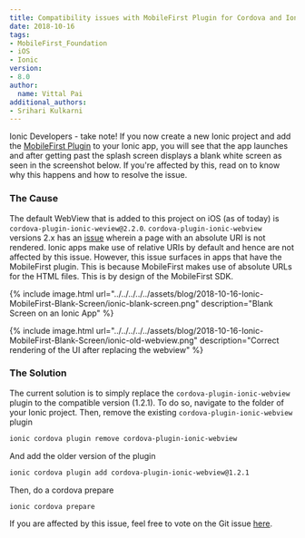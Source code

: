 ```yaml
---
title: Compatibility issues with MobileFirst Plugin for Cordova and Ionic Webview 2.x
date: 2018-10-16
tags:
- MobileFirst_Foundation
- iOS
- Ionic
version:
- 8.0
author:
  name: Vittal Pai
additional_authors:
- Srihari Kulkarni
---
```


Ionic Developers - take note! If you now create a new Ionic project and add the [MobileFirst Plugin](https://www.npmjs.com/package/cordova-plugin-mfp) to your Ionic app, you will see that the app launches and after getting past the splash screen displays a blank white screen as seen in the screenshot below. If you're affected by this, read on to know why this happens and how to resolve the issue. 


### The Cause 
The default WebView that is added to this project on iOS (as of today) is `cordova-plugin-ionic-weview@2.2.0`. `cordova-plugin-ionic-webview` versions 2.x has an [issue](https://github.com/ionic-team/cordova-plugin-ionic-webview/issues/195) wherein a page with an absolute URI is not rendered. Ionic apps make use of relative URIs by default and hence are not affected by this issue. However, this issue surfaces in apps that have the MobileFirst plugin. This is because MobileFirst makes use of absolute URLs for the HTML files. This is by design of the MobileFirst SDK. 

{% include image.html url="../../../../../assets/blog/2018-10-16-Ionic-MobileFirst-Blank-Screen/ionic-blank-screen.png" description="Blank Screen on an Ionic App" %}

{% include image.html url="../../../../../assets/blog/2018-10-16-Ionic-MobileFirst-Blank-Screen/ionic-old-webview.png" description="Correct rendering of the UI after replacing the webview" %}

### The Solution
The current solution is to simply replace the `cordova-plugin-ionic-webview` plugin to the compatible version (1.2.1). To do so, navigate to the folder of your Ionic project. 
Then, remove the existing `cordova-plugin-ionic-webview` plugin

```bash
ionic cordova plugin remove cordova-plugin-ionic-webview
```

And add the older version of the plugin

```bash
ionic cordova plugin add cordova-plugin-ionic-webview@1.2.1
``` 

Then, do a cordova prepare 

```bash
ionic cordova prepare
```

If you are affected by this issue, feel free to vote on the Git issue [here](https://github.com/ionic-team/cordova-plugin-ionic-webview/issues/195).
